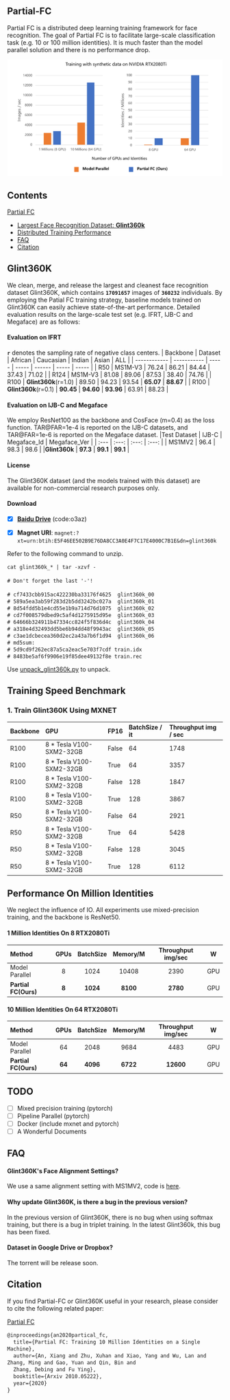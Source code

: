 ## Partial-FC
Partial FC is a distributed deep learning training framework for face recognition. The goal of Partial FC is to facilitate large-scale classification task (e.g. 10 or 100 million identities). It is much faster than the model parallel solution and there is no performance drop.

![Image text](https://github.com/nttstar/insightface-resources/blob/master/images/partial_speed1.png)


## Contents
[Partial FC](https://arxiv.org/abs/2010.05222)
- [Largest Face Recognition Dataset: **Glint360k**](#Glint360k)
- [Distributed Training Performance](#Performance)
- [FAQ](#FAQ)
- [Citation](#Citation)


## Glint360K
We clean, merge, and release the largest and cleanest face recognition dataset Glint360K, 
which contains **`17091657`** images of **`360232`** individuals. 
By employing the Patial FC training strategy, baseline models trained on Glint360K can easily achieve state-of-the-art performance. 
Detailed evaluation results on the large-scale test set (e.g. IFRT, IJB-C and Megaface) are as follows:

#### Evaluation on IFRT       
**`r`** denotes the sampling rate of negative class centers.
| Backbone     | Dataset            | African | Caucasian | Indian | Asian | ALL   |
| ------------ | -----------        | ----- | ----- | ------ | ----- | ----- |
| R50          | MS1M-V3            | 76.24 | 86.21 | 84.44  | 37.43 | 71.02 |
| R124         | MS1M-V3            | 81.08 | 89.06 | 87.53  | 38.40 | 74.76 |
| R100         | **Glint360k**(r=1.0)   | 89.50 | 94.23 | 93.54  | **65.07** | **88.67** |
| R100         | **Glint360k**(r=0.1)   | **90.45** | **94.60** | **93.96**  | 63.91 | 88.23 |

#### Evaluation on IJB-C and Megaface  
We employ ResNet100 as the backbone and CosFace (m=0.4) as the loss function.
TAR@FAR=1e-4 is reported on the IJB-C datasets, and TAR@FAR=1e-6 is reported on the Megaface dataset.
|Test Dataset        | IJB-C     | Megaface_Id  | Megaface_Ver |
| :---               | :---:     | :---:        | :---:        |
| MS1MV2             | 96.4      | 98.3         | 98.6         |
|**Glint360k** | **97.3**  | **99.1**     | **99.1**     |

#### License 

The Glint360K dataset (and the models trained with this dataset) are available for non-commercial research purposes only.


#### Download
- [x] [**Baidu Drive**](https://pan.baidu.com/s/1GsYqTTt7_Dn8BfxxsLFN0w) (code:o3az)    
- [x] **Magnet URI**: `magnet:?xt=urn:btih:E5F46EE502B9E76DA8CC3A0E4F7C17E4000C7B1E&dn=glint360k`


Refer to the following command to unzip.
```
cat glint360k_* | tar -xzvf -

# Don't forget the last '-'!

# cf7433cbb915ac422230ba33176f4625  glint360k_00
# 589a5ea3ab59f283d2b5dd3242bc027a  glint360k_01
# 8d54fdd5b1e4cd55e1b9a714d76d1075  glint360k_02
# cd7f008579dbed9c5af4d1275915d95e  glint360k_03
# 64666b324911b47334cc824f5f836d4c  glint360k_04
# a318e4d32493dd5be6b94dd48f9943ac  glint360k_05
# c3ae1dcbecea360d2ec2a43a7b6f1d94  glint360k_06
# md5sum:
# 5d9cd9f262ec87a5ca2eac5e703f7cdf train.idx
# 8483be5af6f9906e19f85dee49132f8e train.rec
```
Use [unpack_glint360k.py](./unpack_glint360k.py) to unpack.
    
## Training Speed Benchmark
### 1. Train Glint360K Using MXNET
 
| Backbone    |   GPU                       | FP16  | BatchSize / it | Throughput img / sec |
|  :---       | :---                        | :---  |   :---         | :---                 | 
|  R100       | 8 * Tesla V100-SXM2-32GB    | False |   64           | 1748                 |
|  R100       | 8 * Tesla V100-SXM2-32GB    | True  |   64           | 3357                 |
|  R100       | 8 * Tesla V100-SXM2-32GB    | False |   128          | 1847                 |    
|  R100       | 8 * Tesla V100-SXM2-32GB    | True  |   128          | 3867                 |   
|  R50        | 8 * Tesla V100-SXM2-32GB    | False |   64           | 2921                 |
|  R50        | 8 * Tesla V100-SXM2-32GB    | True  |   64           | 5428                 |
|  R50        | 8 * Tesla V100-SXM2-32GB    | False |   128          | 3045                 |    
|  R50        | 8 * Tesla V100-SXM2-32GB    | True  |   128          | 6112                 |  


## Performance On Million Identities
We neglect the influence of IO. All experiments use mixed-precision training, and the backbone is ResNet50.
#### 1 Million Identities On 8 RTX2080Ti  

|Method                     | GPUs        | BatchSize     | Memory/M      | Throughput img/sec | W     |
| :---                      | :---:       | :---:         | :---:         | :---:              | :---: |
| Model Parallel            | 8           | 1024          | 10408         | 2390               | GPU   |
| **Partial FC(Ours)**      | **8**       | **1024**      | **8100**      | **2780**           | GPU   |
#### 10 Million Identities On 64 RTX2080Ti  

|Method                     | GPUs        | BatchSize     | Memory/M      | Throughput img/sec | W     |
| :---                      | :---:       | :---:         | :---:         | :---:              | :---: |
| Model Parallel            | 64          | 2048          | 9684          | 4483               | GPU   |
| **Partial FC(Ours)**      | **64**      | **4096**      | **6722**      | **12600**          | GPU   |

## TODO
- [ ] Mixed precision training (pytorch)
- [ ] Pipeline Parallel (pytorch)
- [ ] Docker (include mxnet and pytorch)  
- [ ] A Wonderful Documents 

## FAQ
#### Glint360K's Face Alignment Settings?
We use a same alignment setting with MS1MV2, code is [here](https://github.com/deepinsight/insightface/issues/1286).

#### Why update Glint360K, is there a bug in the previous version?  
In the previous version of Glint360K, there is no bug when using softmax training, but there is a bug in triplet training. 
In the latest Glint360k, this bug has been fixed.

#### Dataset in Google Drive or Dropbox?
The torrent will be release soon.


## Citation
If you find Partial-FC or Glint360K useful in your research, please consider to cite the following related paper: 

[Partial FC](https://arxiv.org/abs/2010.05222)
```
@inproceedings{an2020partical_fc,
  title={Partial FC: Training 10 Million Identities on a Single Machine},
  author={An, Xiang and Zhu, Xuhan and Xiao, Yang and Wu, Lan and Zhang, Ming and Gao, Yuan and Qin, Bin and
  Zhang, Debing and Fu Ying},
  booktitle={Arxiv 2010.05222},
  year={2020}
}
```





